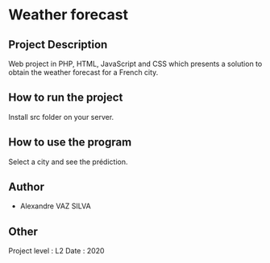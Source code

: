 # Weather forecast

## Project Description

Web project in PHP, HTML, JavaScript and CSS which presents a solution to obtain the weather forecast for a French city.

## How to run the project 

Install src folder on your server.

## How to use the program

Select a city and see the prédiction.

## Author 

- Alexandre VAZ SILVA

## Other 

Project level : L2
Date : 2020
